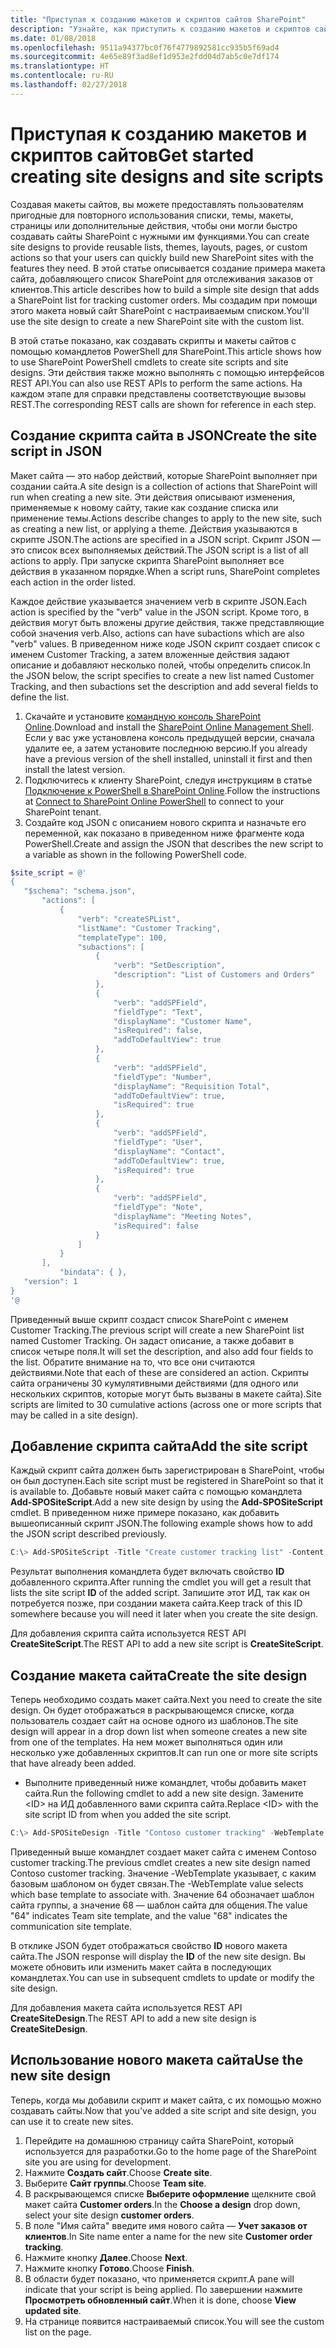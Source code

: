 ```yaml
---
title: "Приступая к созданию макетов и скриптов сайтов SharePoint"
description: "Узнайте, как приступить к созданию макетов и скриптов сайтов SharePoint, с помощью которых пользователи смогут создавать собственные сайты."
ms.date: 01/08/2018
ms.openlocfilehash: 9511a94377bc0f76f4779892581cc935b5f69ad4
ms.sourcegitcommit: 4e65e89f3ad8ef1d953e2fdd04d7ab5c0e7df174
ms.translationtype: HT
ms.contentlocale: ru-RU
ms.lasthandoff: 02/27/2018
---
```

# <a name="get-started-creating-site-designs-and-site-scripts"></a><span data-ttu-id="aa3e5-103">Приступая к созданию макетов и скриптов сайтов</span><span class="sxs-lookup"><span data-stu-id="aa3e5-103">Get started creating site designs and site scripts</span></span>


<span data-ttu-id="aa3e5-104">Создавая макеты сайтов, вы можете предоставлять пользователям пригодные для повторного использования списки, темы, макеты, страницы или дополнительные действия, чтобы они могли быстро создавать сайты SharePoint с нужными им функциями.</span><span class="sxs-lookup"><span data-stu-id="aa3e5-104">You can create site designs to provide reusable lists, themes, layouts, pages, or custom actions so that your users can quickly build new SharePoint sites with the features they need.</span></span> <span data-ttu-id="aa3e5-105">В этой статье описывается создание примера макета сайта, добавляющего список SharePoint для отслеживания заказов от клиентов.</span><span class="sxs-lookup"><span data-stu-id="aa3e5-105">This article describes how to build a simple site design that adds a SharePoint list for tracking customer orders.</span></span> <span data-ttu-id="aa3e5-106">Мы создадим при помощи этого макета новый сайт SharePoint с настраиваемым списком.</span><span class="sxs-lookup"><span data-stu-id="aa3e5-106">You'll use the site design to create a new SharePoint site with the custom list.</span></span>

<span data-ttu-id="aa3e5-107">В этой статье показано, как создавать скрипты и макеты сайтов с помощью командлетов PowerShell для SharePoint.</span><span class="sxs-lookup"><span data-stu-id="aa3e5-107">This article shows how to use SharePoint PowerShell cmdlets to create site scripts and site designs.</span></span> <span data-ttu-id="aa3e5-108">Эти действия также можно выполнять с помощью интерфейсов REST API.</span><span class="sxs-lookup"><span data-stu-id="aa3e5-108">You can also use REST APIs to perform the same actions.</span></span> <span data-ttu-id="aa3e5-109">На каждом этапе для справки представлены соответствующие вызовы REST.</span><span class="sxs-lookup"><span data-stu-id="aa3e5-109">The corresponding REST calls are shown for reference in each step.</span></span>

## <a name="create-the-site-script-in-json"></a><span data-ttu-id="aa3e5-110">Создание скрипта сайта в JSON</span><span class="sxs-lookup"><span data-stu-id="aa3e5-110">Create the site script in JSON</span></span>

<span data-ttu-id="aa3e5-111">Макет сайта — это набор действий, которые SharePoint выполняет при создании сайта.</span><span class="sxs-lookup"><span data-stu-id="aa3e5-111">A site design is a collection of actions that SharePoint will run when creating a new site.</span></span> <span data-ttu-id="aa3e5-112">Эти действия описывают изменения, применяемые к новому сайту, такие как создание списка или применение темы.</span><span class="sxs-lookup"><span data-stu-id="aa3e5-112">Actions describe changes to apply to the new site, such as creating a new list, or applying a theme.</span></span> <span data-ttu-id="aa3e5-113">Действия указываются в скрипте JSON.</span><span class="sxs-lookup"><span data-stu-id="aa3e5-113">The actions are specified in a JSON script.</span></span> <span data-ttu-id="aa3e5-114">Скрипт JSON — это список всех выполняемых действий.</span><span class="sxs-lookup"><span data-stu-id="aa3e5-114">The JSON script is a list of all actions to apply.</span></span> <span data-ttu-id="aa3e5-115">При запуске скрипта SharePoint выполняет все действия в указанном порядке.</span><span class="sxs-lookup"><span data-stu-id="aa3e5-115">When a script runs, SharePoint completes each action in the order listed.</span></span>

<span data-ttu-id="aa3e5-116">Каждое действие указывается значением verb в скрипте JSON.</span><span class="sxs-lookup"><span data-stu-id="aa3e5-116">Each action is specified by the "verb" value in the JSON script.</span></span> <span data-ttu-id="aa3e5-117">Кроме того, в действия могут быть вложены другие действия, также представляющие собой значения verb.</span><span class="sxs-lookup"><span data-stu-id="aa3e5-117">Also, actions can have subactions which are also "verb" values.</span></span> <span data-ttu-id="aa3e5-118">В приведенном ниже коде JSON скрипт создает список с именем Customer Tracking, а затем вложенные действия задают описание и добавляют несколько полей, чтобы определить список.</span><span class="sxs-lookup"><span data-stu-id="aa3e5-118">In the JSON below, the script specifies to create a new list named Customer Tracking, and then subactions set the description and add several fields to define the list.</span></span>

1. <span data-ttu-id="aa3e5-119">Скачайте и установите [командную консоль SharePoint Online](https://www.microsoft.com/en-us/download/details.aspx?id=35588).</span><span class="sxs-lookup"><span data-stu-id="aa3e5-119">Download and install the [SharePoint Online Management Shell](https://www.microsoft.com/en-us/download/details.aspx?id=35588).</span></span> <span data-ttu-id="aa3e5-120">Если у вас уже установлена консоль предыдущей версии, сначала удалите ее, а затем установите последнюю версию.</span><span class="sxs-lookup"><span data-stu-id="aa3e5-120">If you already have a previous version of the shell installed, uninstall it first and then install the latest version.</span></span>
1. <span data-ttu-id="aa3e5-121">Подключитесь к клиенту SharePoint, следуя инструкциям в статье [Подключение к PowerShell в SharePoint Online](https://technet.microsoft.com/ru-RU/library/fp161372.aspx).</span><span class="sxs-lookup"><span data-stu-id="aa3e5-121">Follow the instructions at [Connect to SharePoint Online PowerShell](https://technet.microsoft.com/ru-RU/library/fp161372.aspx) to connect to your SharePoint tenant.</span></span>
1. <span data-ttu-id="aa3e5-122">Создайте код JSON с описанием нового скрипта и назначьте его переменной, как показано в приведенном ниже фрагменте кода PowerShell.</span><span class="sxs-lookup"><span data-stu-id="aa3e5-122">Create and assign the JSON that describes the new script to a variable as shown in the following PowerShell code.</span></span>

 ```powershell
$site_script = @'
{
    "$schema": "schema.json",
        "actions": [
            {
                "verb": "createSPList",
                "listName": "Customer Tracking",
                "templateType": 100,
                "subactions": [
                    {
                        "verb": "SetDescription",
                        "description": "List of Customers and Orders"
                    },
                    {
                        "verb": "addSPField",
                        "fieldType": "Text",
                        "displayName": "Customer Name",
                        "isRequired": false,
                        "addToDefaultView": true
                    },
                    {
                        "verb": "addSPField",
                        "fieldType": "Number",
                        "displayName": "Requisition Total",
                        "addToDefaultView": true,
                        "isRequired": true
                    },
                    {
                        "verb": "addSPField",
                        "fieldType": "User",
                        "displayName": "Contact",
                        "addToDefaultView": true,
                        "isRequired": true
                    },
                    {
                        "verb": "addSPField",
                        "fieldType": "Note",
                        "displayName": "Meeting Notes",
                        "isRequired": false
                    }
                ]
            }
        ],
            "bindata": { },
    "version": 1
}
'@
```

<span data-ttu-id="aa3e5-123">Приведенный выше скрипт создаст список SharePoint с именем Customer Tracking.</span><span class="sxs-lookup"><span data-stu-id="aa3e5-123">The previous script will create a new SharePoint list named Customer Tracking.</span></span> <span data-ttu-id="aa3e5-124">Он задаст описание, а также добавит в список четыре поля.</span><span class="sxs-lookup"><span data-stu-id="aa3e5-124">It will set the description, and also add four fields to the list.</span></span> <span data-ttu-id="aa3e5-125">Обратите внимание на то, что все они считаются действиями.</span><span class="sxs-lookup"><span data-stu-id="aa3e5-125">Note that each of these are considered an action.</span></span> <span data-ttu-id="aa3e5-126">Скрипты сайта ограничены 30 кумулятивными действиями (для одного или нескольких скриптов, которые могут быть вызваны в макете сайта).</span><span class="sxs-lookup"><span data-stu-id="aa3e5-126">Site scripts are limited to 30 cumulative actions (across one or more scripts that may be called in a site design).</span></span>

## <a name="add-the-site-script"></a><span data-ttu-id="aa3e5-127">Добавление скрипта сайта</span><span class="sxs-lookup"><span data-stu-id="aa3e5-127">Add the site script</span></span>

<span data-ttu-id="aa3e5-128">Каждый скрипт сайта должен быть зарегистрирован в SharePoint, чтобы он был доступен.</span><span class="sxs-lookup"><span data-stu-id="aa3e5-128">Each site script must be registered in SharePoint so that it is available to.</span></span> <span data-ttu-id="aa3e5-129">Добавьте новый макет сайта с помощью командлета **Add-SPOSiteScript**.</span><span class="sxs-lookup"><span data-stu-id="aa3e5-129">Add a new site design by using the **Add-SPOSiteScript** cmdlet.</span></span> <span data-ttu-id="aa3e5-130">В приведенном ниже примере показано, как добавить вышеописанный скрипт JSON.</span><span class="sxs-lookup"><span data-stu-id="aa3e5-130">The following example shows how to add the JSON script described previously.</span></span>

```powershell
C:\> Add-SPOSiteScript -Title "Create customer tracking list" -Content $site_script -Description "Creates list for tracking customer contact information"
```

<span data-ttu-id="aa3e5-131">Результат выполнения командлета будет включать свойство **ID** добавленного скрипта.</span><span class="sxs-lookup"><span data-stu-id="aa3e5-131">After running the cmdlet you will get a result that lists the site script **ID** of the added script.</span></span> <span data-ttu-id="aa3e5-132">Запишите этот ИД, так как он потребуется позже, при создании макета сайта.</span><span class="sxs-lookup"><span data-stu-id="aa3e5-132">Keep track of this ID somewhere because you will need it later when you create the site design.</span></span>

<span data-ttu-id="aa3e5-133">Для добавления скрипта сайта используется REST API **CreateSiteScript**.</span><span class="sxs-lookup"><span data-stu-id="aa3e5-133">The REST API to add a new site script is **CreateSiteScript**.</span></span>

## <a name="create-the-site-design"></a><span data-ttu-id="aa3e5-134">Создание макета сайта</span><span class="sxs-lookup"><span data-stu-id="aa3e5-134">Create the site design</span></span>

<span data-ttu-id="aa3e5-135">Теперь необходимо создать макет сайта.</span><span class="sxs-lookup"><span data-stu-id="aa3e5-135">Next you need to create the site design.</span></span> <span data-ttu-id="aa3e5-136">Он будет отображаться в раскрывающемся списке, когда пользователь создает сайт на основе одного из шаблонов.</span><span class="sxs-lookup"><span data-stu-id="aa3e5-136">The site design will appear in a drop down list when someone creates a new site from one of the templates.</span></span> <span data-ttu-id="aa3e5-137">На нем может выполняться один или несколько уже добавленных скриптов.</span><span class="sxs-lookup"><span data-stu-id="aa3e5-137">It can run one or more site scripts that have already been added.</span></span>

- <span data-ttu-id="aa3e5-138">Выполните приведенный ниже командлет, чтобы добавить макет сайта.</span><span class="sxs-lookup"><span data-stu-id="aa3e5-138">Run the following cmdlet to add a new site design.</span></span> <span data-ttu-id="aa3e5-139">Замените \<ID\> на ИД добавленного вами скрипта сайта.</span><span class="sxs-lookup"><span data-stu-id="aa3e5-139">Replace \<ID\> with the site script ID from when you added the site script.</span></span>

```powershell
C:\> Add-SPOSiteDesign -Title "Contoso customer tracking" -WebTemplate "64" -SiteScripts "<ID>" -Description "Tracks key customer data in a list"
```

<span data-ttu-id="aa3e5-140">Приведенный выше командлет создает макет сайта с именем Contoso customer tracking.</span><span class="sxs-lookup"><span data-stu-id="aa3e5-140">The previous cmdlet creates a new site design named Contoso customer tracking.</span></span> <span data-ttu-id="aa3e5-141">Значение -WebTemplate указывает, с каким базовым шаблоном он будет связан.</span><span class="sxs-lookup"><span data-stu-id="aa3e5-141">The -WebTemplate value selects which base template to associate with.</span></span> <span data-ttu-id="aa3e5-142">Значение 64 обозначает шаблон сайта группы, а значение 68 — шаблон сайта для общения.</span><span class="sxs-lookup"><span data-stu-id="aa3e5-142">The value "64" indicates Team site template, and the value "68" indicates the communication site template.</span></span>

<span data-ttu-id="aa3e5-143">В отклике JSON будет отображаться свойство **ID** нового макета сайта.</span><span class="sxs-lookup"><span data-stu-id="aa3e5-143">The JSON response will display the **ID** of the new site design.</span></span> <span data-ttu-id="aa3e5-144">Вы можете обновить или изменить макет сайта в последующих командлетах.</span><span class="sxs-lookup"><span data-stu-id="aa3e5-144">You can use in subsequent cmdlets to update or modify the site design.</span></span>

<span data-ttu-id="aa3e5-145">Для добавления макета сайта используется REST API **CreateSiteDesign**.</span><span class="sxs-lookup"><span data-stu-id="aa3e5-145">The REST API to add a new site design is **CreateSiteDesign**.</span></span>

## <a name="use-the-new-site-design"></a><span data-ttu-id="aa3e5-146">Использование нового макета сайта</span><span class="sxs-lookup"><span data-stu-id="aa3e5-146">Use the new site design</span></span>

<span data-ttu-id="aa3e5-147">Теперь, когда мы добавили скрипт и макет сайта, с их помощью можно создавать сайты.</span><span class="sxs-lookup"><span data-stu-id="aa3e5-147">Now that you've added a site script and site design, you can use it to create new sites.</span></span>

1. <span data-ttu-id="aa3e5-148">Перейдите на домашнюю страницу сайта SharePoint, который используется для разработки.</span><span class="sxs-lookup"><span data-stu-id="aa3e5-148">Go to the home page of the SharePoint site you are using for development.</span></span>
1. <span data-ttu-id="aa3e5-149">Нажмите **Создать сайт**.</span><span class="sxs-lookup"><span data-stu-id="aa3e5-149">Choose **Create site**.</span></span>
1. <span data-ttu-id="aa3e5-150">Выберите **Сайт группы**.</span><span class="sxs-lookup"><span data-stu-id="aa3e5-150">Choose **Team site**.</span></span>
1. <span data-ttu-id="aa3e5-151">В раскрывающемся списке **Выберите оформление** щелкните свой макет сайта **Customer orders**.</span><span class="sxs-lookup"><span data-stu-id="aa3e5-151">In the **Choose a design** drop down, select your site design **customer orders**.</span></span>
1. <span data-ttu-id="aa3e5-152">В поле "Имя сайта" введите имя нового сайта — **Учет заказов от клиентов**.</span><span class="sxs-lookup"><span data-stu-id="aa3e5-152">In Site name enter a name for the new site **Customer order tracking**.</span></span>
1. <span data-ttu-id="aa3e5-153">Нажмите кнопку **Далее**.</span><span class="sxs-lookup"><span data-stu-id="aa3e5-153">Choose **Next**.</span></span>
1. <span data-ttu-id="aa3e5-154">Нажмите кнопку **Готово**.</span><span class="sxs-lookup"><span data-stu-id="aa3e5-154">Choose **Finish**.</span></span>
1. <span data-ttu-id="aa3e5-155">В области будет показано, что применяется скрипт.</span><span class="sxs-lookup"><span data-stu-id="aa3e5-155">A pane will indicate that your script is being applied.</span></span> <span data-ttu-id="aa3e5-156">По завершении нажмите **Просмотреть обновленный сайт**.</span><span class="sxs-lookup"><span data-stu-id="aa3e5-156">When it is done, choose **View updated site**.</span></span>
1. <span data-ttu-id="aa3e5-157">На странице появится настраиваемый список.</span><span class="sxs-lookup"><span data-stu-id="aa3e5-157">You will see the custom list on the page.</span></span>
